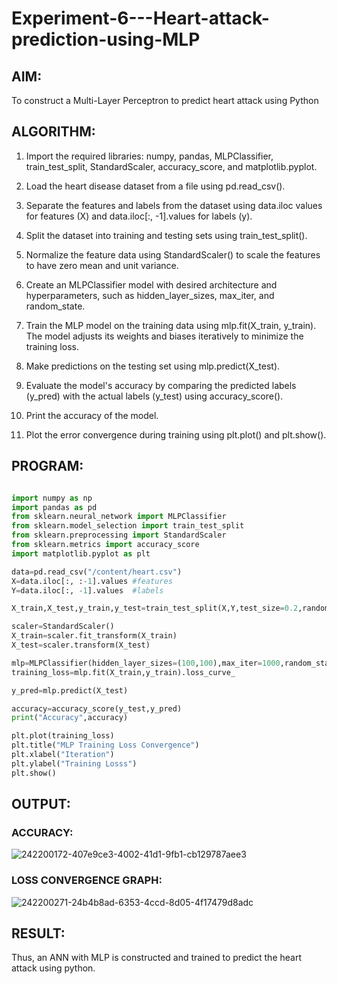 # Experiment-6---Heart-attack-prediction-using-MLP
## AIM:

 To construct a  Multi-Layer Perceptron to predict heart attack using Python
      
## ALGORITHM:

1. Import the required libraries: numpy, pandas, MLPClassifier, train_test_split, StandardScaler, accuracy_score, and matplotlib.pyplot.

2. Load the heart disease dataset from a file using pd.read_csv().

3. Separate the features and labels from the dataset using data.iloc values for features (X) and data.iloc[:, -1].values for labels (y).

4. Split the dataset into training and testing sets using train_test_split().

5. Normalize the feature data using StandardScaler() to scale the features to have zero mean and unit variance.

6. Create an MLPClassifier model with desired architecture and hyperparameters, such as hidden_layer_sizes, max_iter, and random_state.

7. Train the MLP model on the training data using mlp.fit(X_train, y_train). The model adjusts its weights and biases iteratively to minimize the training loss.

8. Make predictions on the testing set using mlp.predict(X_test).

9. Evaluate the model's accuracy by comparing the predicted labels (y_pred) with the actual labels (y_test) using accuracy_score().

10. Print the accuracy of the model.

11. Plot the error convergence during training using plt.plot() and plt.show().

## PROGRAM:

```python

import numpy as np
import pandas as pd 
from sklearn.neural_network import MLPClassifier 
from sklearn.model_selection import train_test_split
from sklearn.preprocessing import StandardScaler 
from sklearn.metrics import accuracy_score
import matplotlib.pyplot as plt

data=pd.read_csv("/content/heart.csv")
X=data.iloc[:, :-1].values #features 
Y=data.iloc[:, -1].values  #labels 

X_train,X_test,y_train,y_test=train_test_split(X,Y,test_size=0.2,random_state=42)

scaler=StandardScaler()
X_train=scaler.fit_transform(X_train)
X_test=scaler.transform(X_test)

mlp=MLPClassifier(hidden_layer_sizes=(100,100),max_iter=1000,random_state=42)
training_loss=mlp.fit(X_train,y_train).loss_curve_

y_pred=mlp.predict(X_test)

accuracy=accuracy_score(y_test,y_pred)
print("Accuracy",accuracy)

plt.plot(training_loss)
plt.title("MLP Training Loss Convergence")
plt.xlabel("Iteration")
plt.ylabel("Training Losss")
plt.show()

```



## OUTPUT:

### ACCURACY:
![242200172-407e9ce3-4002-41d1-9fb1-cb129787aee3](https://github.com/Aashima02/Experiment-6---Heart-attack-prediction-using-MLP/assets/93427086/7a67c4e2-e87e-4cc9-8f17-ae88580c200f)

### LOSS CONVERGENCE GRAPH:
![242200271-24b4b8ad-6353-4ccd-8d05-4f17479d8adc](https://github.com/Aashima02/Experiment-6---Heart-attack-prediction-using-MLP/assets/93427086/ca19830d-58db-4a3d-afa3-29a7693323f8)


## RESULT:

Thus, an ANN with MLP is constructed and trained to predict the heart attack using python.
     

